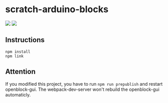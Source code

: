 # scratch-arduino-blocks
![](https://img.shields.io/travis/com/ottawastem/scratch-arduino-blocks) ![](https://img.shields.io/github/license/ottawastem/scratch-arduino-blocks)

## Instructions

```
npm install
npm link
```

## Attention

If you modified this project, you have to run `npm run prepublish`  and restart openblock-gui. The webpack-dev-server won't rebuild the openblock-gui automaticly.



